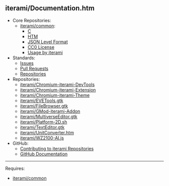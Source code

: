 iterami/Documentation.htm
-------------------------

* Core Repositories:
  * [iterami/common](https://github.com/iterami/Documentation.htm/blob/gh-pages/common/README.md):
    * [C](https://github.com/iterami/Documentation.htm/blob/gh-pages/common/guides/c.md)
    * [HTM](https://github.com/iterami/Documentation.htm/blob/gh-pages/common/guides/htm.md)
    * [JSON Level Format](https://github.com/iterami/Documentation.htm/blob/gh-pages/common/guides/json.md)
    * [CC0 License](https://github.com/iterami/common/blob/gh-pages/LICENSE.md)
    * [Usage by iterami](https://github.com/iterami/Documentation.htm/blob/gh-pages/repositories/common.md)
* Standards:
  * [Issues](https://github.com/iterami/Documentation.htm/blob/gh-pages/standards/issues.md)
  * [Pull Requests](https://github.com/iterami/Documentation.htm/blob/gh-pages/standards/pull-requests.md)
  * [Repositories](https://github.com/iterami/Documentation.htm/blob/gh-pages/standards/repositories.md)
* Repositories:
  * [iterami/Chromium-iterami-DevTools](https://github.com/iterami/Documentation.htm/blob/gh-pages/repositories/chromium-iterami-devtools.md)
  * [iterami/Chromium-iterami-Extension](https://github.com/iterami/Documentation.htm/blob/gh-pages/repositories/chromium-iterami-extension.md)
  * [iterami/Chromium-iterami-Theme](https://github.com/iterami/Documentation.htm/blob/gh-pages/repositories/chromium-iterami-theme.md)
  * [iterami/EVETools.gtk](https://github.com/iterami/Documentation.htm/blob/gh-pages/repositories/evetools-gtk.md)
  * [iterami/FileBrowser.gtk](https://github.com/iterami/Documentation.htm/blob/gh-pages/repositories/filebrowser-gtk.md)
  * [iterami/GMod-iterami-Addon](https://github.com/iterami/Documentation.htm/blob/gh-pages/repositories/gmod-iterami-addon.md)
  * [iterami/MultiverseEditor.gtk](https://github.com/iterami/Documentation.htm/blob/gh-pages/repositories/multiverseeditor-gtk.md)
  * [iterami/Platform-2D.sh](https://github.com/iterami/Documentation.htm/blob/gh-pages/repositories/platform-2d-sh.md)
  * [iterami/TextEditor.gtk](https://github.com/iterami/Documentation.htm/blob/gh-pages/repositories/texteditor-gtk.md)
  * [iterami/UnitConverter.htm](https://github.com/iterami/Documentation.htm/blob/gh-pages/repositories/unitconverter-htm.md)
  * [iterami/WZ2100-AI.js](https://github.com/iterami/Documentation.htm/blob/gh-pages/repositories/wz2100-ai-js.md)
* GitHub:
  * [Contributing to iterami Repositories](https://github.com/iterami/Documentation.htm/blob/gh-pages/CONTRIBUTING.md)
  * [GitHub Documentation](https://github.com/iterami/Documentation.htm/blob/gh-pages/github/README.md)

---

Requires:
* [iterami/common](https://github.com/iterami/common)
